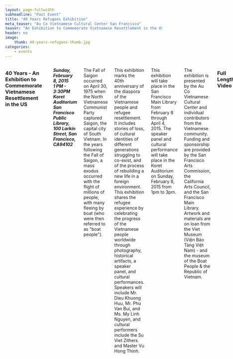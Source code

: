 ```yaml
---
layout: page-fullwidth
subheadline: "Past Event"
title: "40 Years Refugees Exhibition"
meta_teaser: "Au Co Vietnamese Cultural Center San Francisco"
teaser: "An Exhibition to Commemorate Vietnamese Resettlement in the US. This exhibition marks the 40th anniversary of the diaspora of the Vietnamese people and refugee resettlement.  It includes stories of loss, of cultural identities of different generations struggling to co-exist, and of the process of rebuilding a new life in a foreign environment.  This exhibition shares the refugee experience by celebrating the progress of the Vietnamese people worldwide through photography, historical artifacts, a speaker panel, and cultural performances.  Speakers will include Mr. Dieu Khuong Huu, Mr. Phu Van Bui, and Ms. My Linh Nguyen, and cultural performers include the Su Viet Zithers and Master Vu Hong Thinh."
header: no
image:
    thumb: 40-years-refugees-thumb.jpg
categories:
    - events
---
```

<!--more-->
<div class="small-12 columns" style="padding: 0px; border-bottom: none;" markdown="1">

### 40 Years - An Exhibition to Commemorate Vietnamese Resettlement in the US
 
<p style="padding-left: 15px;"><em><strong>
Sunday, February 8, 2015<br />
1 PM - 3:30PM<br />
Koret Auditorium<br />
San Francisco Public Library, 100 Larkin Street, San Francisco, CA94102
</strong></em></p>
 
The Fall of Saigon occurred on April 30, 1975 when the North Vietnamese Communist Party captured Saigon, the capital city of South Vietnam.  In the years following the Fall of Saigon, a mass exodus occurred with the flight of millions of people, with many fleeing by boat (who were then referred to as "boat people").
 
This exhibition marks the 40th anniversary of the diaspora of the Vietnamese people and refugee resettlement.  It includes stories of loss, of cultural identities of different generations struggling to co-exist, and of the process of rebuilding a new life in a foreign environment.  This exhibition shares the refugee experience by celebrating the progress of the Vietnamese people worldwide through photography, historical artifacts, a speaker panel, and cultural performances.  Speakers will include Mr. Dieu Khuong Huu, Mr. Phu Van Bui, and Ms. My Linh Nguyen, and cultural performers include the Su Viet Zithers and Master Vu Hong Thinh.
 
This exhibition will take place in the San Francisco Main Library from February 8 through April 4, 2015.  The speaker panel and cultural performance will take place in the Koret Auditorium on Sunday, February 8, 2015 from 1pm to 3pm.
 
The exhibition is presented by the Au Co Vietnamese Cultural Center and individual contributors from the Vietnamese community.  Funding and sponsorship are provided by the San Francisco Arts Commission, the California Arts Council, and the San Francisco Main Library.  Artwork and materials are on loan from the Viet Museum (Viện Bảo Tàng Việt Nam) - and the museum of the Boat People & the Republic of Vietnam.

### Full Length Video
<table style="border-color: #cccccc; margin-left: auto; margin-right: auto;" border="1" width="100%">
<tbody>
<tr style="padding: 2rem 0.625rem 0.5625rem 0.625rem">
<td align="center" style="padding: 2rem 0.625rem 0.5625rem 0.625rem">
<p style="text-align: center;"><iframe style="border:1px solid #cccccc" src="https://www.youtube.com/embed/qdMVYb0gZ0I" width="560" height="315" frameborder="0" allowfullscreen=""></iframe></p>
</td>
</tr>
</tbody>
</table>

On September 26th, 2015, we invite you to attend the fifth Southeast Asian Arts & Culture Exhibition celebrating the harvest season! The Exhibition helps promote and preserve the arts and culture of the Southeast Asian American communities in San Francisco, and specifically highlights the Indo-Chinese refugee communities which have a history in the Tenderloin. We will have representatives from the Burmese, Cambodian, Laotian, Thai, and Vietnamese communities, as well as the collaboration of the SF Wushu Team participating again. Come celebrate the Mid-Autumn Harvest Festival with us and learn more about the Southeast Asian cultures!

For more information, please contact:

- Ms. Hang To at (415) 828-4754, or
- Mr. Sirch Chanthyasack at (415) 680-4027,
- or contact@seaacc-sf.org

<img width="100%" src="{{ site.url }}/images/40th-CVRR-Poster-English.jpg">

{% include next-previous-post-in-category %}

</div>
